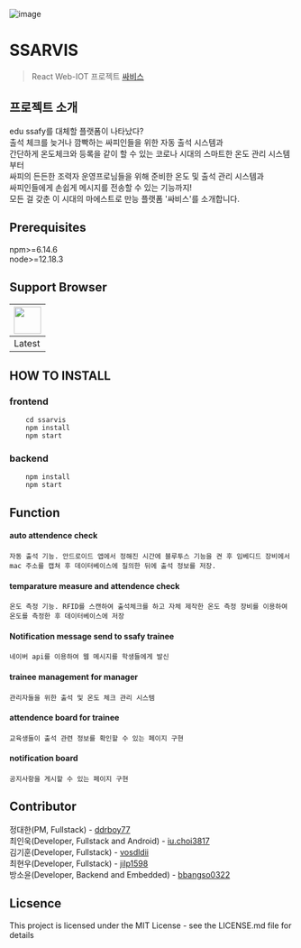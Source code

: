 ![image](/uploads/5f6e969a7248c8564257e77cb1293c7e/image.png)


# SSARVIS

> React Web-IOT 프로젝트 [싸비스](http://i3a109.p.ssafy.io/)

## 프로젝트 소개

 edu ssafy를 대체할 플랫폼이 나타났다?  
 출석 체크를 늦거나 깜빡하는 싸피인들을 위한 자동 출석 시스템과  
 간단하게 온도체크와 등록을 같이 할 수 있는 코로나 시대의 스마트한 온도 관리 시스템부터  
 싸피의 든든한 조력자 운영프로님들을 위해 준비한 온도 및 출석 관리 시스템과   
 싸피인들에게 손쉽게 메시지를 전송할 수 있는 기능까지!  
 모든 걸 갖춘 이 시대의 마에스트로 만능 플랫폼 '싸비스'를 소개합니다.  
 
   
## Prerequisites
npm>=6.14.6  
node>=12.18.3  
  
  
## Support Browser

|<img src="/uploads/501d78fab52c4570c9c00d3d1a6126bd/googlechrome.png" height="48" width="48" >|
|---|
|Latest|

    
## HOW TO INSTALL
    
    
### frontend
```
    cd ssarvis
    npm install
    npm start
```

  
### backend
```
    npm install
    npm start
```

  
  
## Function

  
#### auto attendence check
    자동 출석 기능. 안드로이드 앱에서 정해진 시간에 블루투스 기능을 켠 후 임베디드 장비에서 mac 주소를 캡쳐 후 데이터베이스에 질의한 뒤에 출석 정보를 저장. 
    
#### temparature measure and attendence check
    온도 측정 기능. RFID를 스캔하여 출석체크를 하고 자체 제작한 온도 측정 장비를 이용하여 온도를 측정한 후 데이터베이스에 저장
    
#### Notification message send to ssafy trainee
    네이버 api를 이용하여 웹 메시지를 학생들에게 발신

#### trainee management for manager
    관리자들을 위한 출석 및 온도 체크 관리 시스템
    
#### attendence board for trainee
    교육생들이 출석 관련 정보를 확인할 수 있는 페이지 구현
    
#### notification board
    공지사항을 게시할 수 있는 페이지 구현
    
      
      
## Contributor
  
정대한(PM, Fullstack)  - [ddrboy77](https://lab.ssafy.com/ddrboy77)  
최인욱(Developer, Fullstack and Android) - [iu.choi3817](https://lab.ssafy.com/iu.choi3197)    
김기훈(Developer, Fullstack)  - [vosdldii](https://lab.ssafy.com/vosdldii)  
최현우(Developer, Fullstack)  - [jilp1598](https://lab.ssafy.com/jilp1598)  
방소윤(Developer, Backend and Embedded)  - [bbangso0322](https://lab.ssafy.com/bbangso0322)  

  
  
## Licsence

This project is licensed under the MIT License - see the LICENSE.md file for details  


